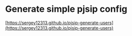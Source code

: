 # Generate simple pjsip config
[https://sergey12313.github.io/pjsip-generate-users](https://sergey12313.github.io/pjsip-generate-users)

